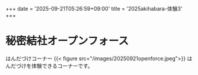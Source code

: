 +++
date = '2025-09-21T05:26:59+09:00'
title = '2025akihabara-体験3'
+++
# 秘密結社オープンフォース
はんだづけコーナー
{{< figure src="/images/20250921openforce.jpeg">}}
はんだづけを体験できるコーナーです。